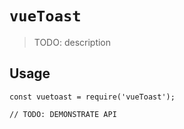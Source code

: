 # `vueToast`

> TODO: description

## Usage

```
const vuetoast = require('vueToast');

// TODO: DEMONSTRATE API
```
